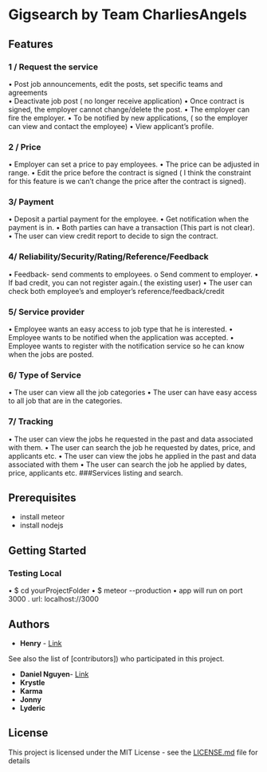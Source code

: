 # Gigsearch by Team CharliesAngels

## Features
### 1 / Request the service

  •	Post job announcements, edit the posts, set specific teams and agreements  
  •	Deactivate job post ( no longer receive application) 
  •	Once contract is signed, the employer cannot change/delete the post.
  •	The employer can fire the employer.
  •	To be notified by new applications, ( so the employer can view and contact the employee)
  •	View applicant’s profile.

### 2 / Price

  •	Employer can set a price to pay employees.
  •	The price can be adjusted in range.
  •	Edit the price before the contract is signed ( I think the constraint for this feature is we can’t change the price after the contract is signed).

### 3/ Payment

  •	Deposit a partial payment for the employee.
  •	Get notification when the payment is in.
  •	Both parties can have a transaction (This part is not clear).
  •	The user can view credit report to decide to sign the contract.

### 4/ Reliability/Security/Rating/Reference/Feedback

  •	Feedback- send comments to employees.
    o	  Send comment to employer.
  •	If bad credit, you can not register again.( the existing user)
  •	The user can check both employee’s and employer’s reference/feedback/credit

### 5/ Service provider

  •	Employee wants an easy access to job type that he is interested.
  •	Employee wants to be notified when the application was accepted. 
  •	Employee wants to register with the notification service so he can know when the jobs are posted.

### 6/ Type of Service

  •	The user can view all the job categories
  •	The user can have easy access to all job that are in the categories.	
  
### 7/ Tracking

  •	The user can view the jobs he requested in the past and data associated with them.
  •	The user can search the job he requested by dates, price, and applicants etc.
  •	The user can view the jobs he applied in the past and data associated with them
  •	The user can search the job he applied by dates, price, applicants etc.
###Services listing and search.

## Prerequisites
- install meteor 
- install nodejs
## Getting Started

### Testing Local
 • $ cd yourProjectFolder
 • $ meteor --production
 • app will run on port 3000 . url: localhost://3000
 
## Authors

* **Henry** - [Link](https://github.com/wqook)

See also the list of [contributors]) who participated in this project.
* **Daniel Nguyen**- [Link](https://github.com/codeskiller)
* **Krystle**
* **Karma**
* **Jonny**
* **Lyderic**

## License

This project is licensed under the MIT License - see the [LICENSE.md](LICENSE.md) file for details 
